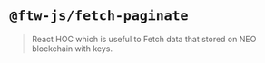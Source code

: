 # `@ftw-js/fetch-paginate`

> React HOC which is useful to Fetch data that stored on NEO blockchain with keys.
